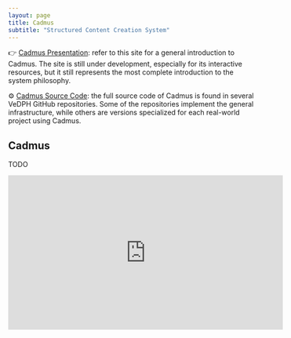 ```yaml
---
layout: page
title: Cadmus
subtitle: "Structured Content Creation System"
---
```


👉 [Cadmus Presentation](https://cadmus.fusi-soft.com): refer to this site for a general introduction to Cadmus. The site is still under development, especially for its interactive resources, but it still represents the most complete introduction to the system philosophy.

⚙️ [Cadmus Source Code](https://github.com/vedph/): the full source code of Cadmus is found in several VeDPH GitHub repositories. Some of the repositories implement the general infrastructure, while others are versions specialized for each real-world project using Cadmus.

## Cadmus

TODO

<iframe width="560" height="315" src="https://www.youtube.com/embed/lYykjz26TCg" title="Daniele Fusi, Presenting Cadmus: a general-purpose and modular content editing alternative" frameborder="0" allow="accelerometer; autoplay; clipboard-write; encrypted-media; gyroscope; picture-in-picture" allowfullscreen></iframe>
